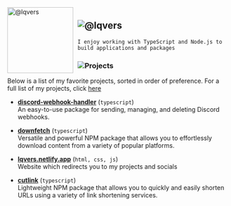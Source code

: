 <img width="150" height="150" align="left" style="float: left; margin: 0 10px 0 0;" alt="@lqvers" src="https://images.weserv.nl/?url=https://avatars.githubusercontent.com/u/77604356?v=4?v=4&h=300&w=300&fit=cover&mask=circle&maxage=7d" />

## ![@lqvers](https://readme-typing-svg.demolab.com?font=Inter&weight=700&size=25&duration=1&pause=1000&color=529AED&vCenter=true&width=435&height=25&lines=@lqvers)

```
I enjoy working with TypeScript and Node.js to build applications and packages
```

### ![Projects](https://readme-typing-svg.demolab.com?font=Inter&weight=700&size=25&duration=3500&pause=1000&color=FFFFFF&vCenter=true&width=435&height=25&lines=Projects)

Below is a list of my favorite projects, sorted in order of preference. For a full list of my projects, click [here](https://github.com/lqvers?tab=repositories)

* **[discord-webhook-handler](npmjs.com/package/discord-webhook-handler)** (`typescript`) <br>
  An easy-to-use package for sending, managing, and deleting Discord webhooks.

* **[downfetch](npmjs.com/package/downfetch)** (`typescript`) <br>
  Versatile and powerful NPM package that allows you to effortlessly download content from a variety of popular platforms.

* **[lqvers.netlify.app](https://lqvers.netlify.app)** (`html, css, js`) <br>
  Website which redirects you to my projects and socials

* **[cutlink](npmjs.com/package/cutlink)** (`typescript`) <br>
  Lightweight NPM package that allows you to quickly and easily shorten URLs using a variety of link shortening services.
